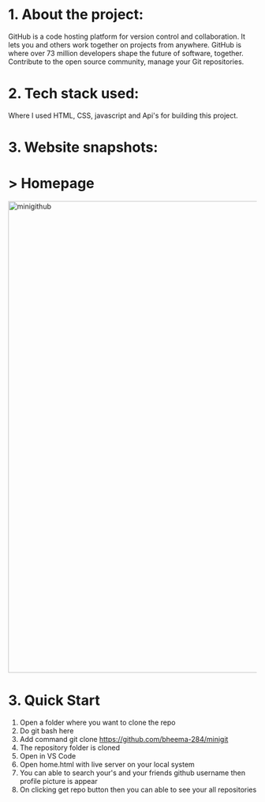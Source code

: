 # 1. About the project:
GitHub is a code hosting platform for version control and collaboration. It lets you and others work together on projects from anywhere. 
GitHub is where over 73 million developers shape the future of software, together. Contribute to the open source community, manage your Git repositories.

# 2. Tech stack used:
Where I used HTML, CSS, javascript and Api's for building this project.

# 3. Website snapshots:
# > Homepage
<img width="955" alt="minigithub" src="https://user-images.githubusercontent.com/96168073/158014753-ffa0fb72-4808-4b80-ad8a-c8c74b780e52.PNG">

# 3. Quick Start
1. Open a folder where you want to clone the repo
2. Do git bash here
3. Add command git clone https://github.com/bheema-284/minigit
4. The repository folder is cloned
5. Open in VS Code
6. Open home.html with live server on your local system 
7. You can able to search your's and your friends github username then profile picture is appear 
8. On clicking get repo button then you can able to see your all repositories
